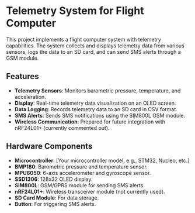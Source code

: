 # Telemetry System for Flight Computer

This project implements a flight computer system with telemetry capabilities. The system collects and displays telemetry data from various sensors, logs the data to an SD card, and can send SMS alerts through a GSM module.

## Features

- **Telemetry Sensors**: Monitors barometric pressure, temperature, and acceleration.
- **Display**: Real-time telemetry data visualization on an OLED screen.
- **Data Logging**: Records telemetry data to an SD card in CSV format.
- **SMS Alerts**: Sends SMS notifications using the SIM800L GSM module.
- **Wireless Communication**: Prepared for future integration with nRF24L01+ (currently commented out).

## Hardware Components

- **Microcontroller**: [Your microcontroller model, e.g., STM32, Nucleo, etc.]
- **BMP180**: Barometric pressure and temperature sensor.
- **MPU6050**: 6-axis accelerometer and gyroscope sensor.
- **SSD1306**: 128x32 OLED display.
- **SIM800L**: GSM/GPRS module for sending SMS alerts.
- **nRF24L01+**: Wireless transceiver module (not currently used).
- **SD Card Module**: For data storage.
- **Button**: For triggering SMS alerts.
